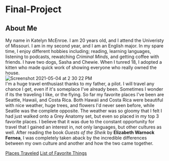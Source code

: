 # Final-Project

## About Me

My name in Katelyn McEnroe. I am 20 years old, and I attend the Univeristy of Missouri. I am in my second year, and I am an English major. In my spare time, I enjoy different hobbies including; reading, learning languages, listening to podcasts, rewatching _Criminal Minds_, and getting coffee with friends. I have two dogs, Sasha and Chewie. When I tunred 18, I adopted a kitten who made quick work of showing everyone who really owned the house.  
![Screenshot 2021-05-04 at 2 30 22 PM](https://user-images.githubusercontent.com/83605620/117059831-d66eb580-ace5-11eb-8e3d-7a27460aefa1.png)  
I'm a huge travel enthusiast thanks to my father, a pilot. I will travel any chance I get, even if it's someplace I've already been. Sometimes I wonder if its the traveling I like, or the flying. So far my favorite places I've been are Seattle, Hawaii, and Costa Rica. Both Hawaii and Costa Rica were beautiful with nice weather, huge trees, and flowers I'd never seen before, while Seatlle was the complete opposite. The weather was so gloomy that I felt I had just walked onto a Grey Anatomy set, but even so placed in my top 3 favorite places. I believe that it was due to the constant opportunity for travel that I gained an interest in, not only languages, but other cultures as well. After reading the book _Guests of the Sheik_ by **Elizabeth Warnock Fernea**, I was completely taken aback by the incredible differences between my own culture and another and how the two came together.

[Places Traveled](TRAVELIST.md)
[List of Favorite Things](FAVORITES.md)
